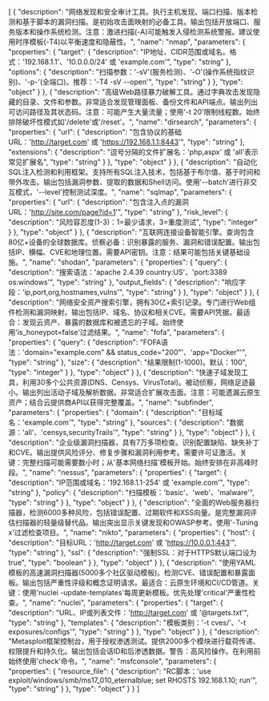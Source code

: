 [
  {
    "description": "网络发现和安全审计工具。执行主机发现、端口扫描、版本检测和基于脚本的漏洞扫描。是初始攻击面映射的必备工具。输出包括开放端口、服务版本和操作系统检测。注意：激进扫描(-A)可能触发入侵检测系统警报。建议使用时序模板(-T4)以平衡速度和隐蔽性。",
    "name": "nmap",
    "parameters": {
      "properties": {
        "target": {
          "description": "IP地址、CIDR范围或域名。格式：'192.168.1.1'、'10.0.0.0/24' 或 'example.com'",
          "type": "string"
        },
        "options": {
          "description": "扫描参数：'-sV'(服务检测)、'-O'(操作系统指纹识别)、'-p-'(全端口)。推荐：'-T4 -sV --open'",
          "type": "string"
        }
      },
      "type": "object"
    }
  },
  {
    "description": "高级Web路径暴力破解工具。通过字典攻击发现隐藏的目录、文件和参数。非常适合发现管理面板、备份文件和API端点。输出列出可访问路径及其状态码。注意：可能产生大量流量；使用'-t 20'限制线程数。始终排除破坏性模式如'/delete'或'/reset'。",
    "name": "dirsearch",
    "parameters": {
      "properties": {
        "url": {
          "description": "包含协议的基础URL：'http://target.com' 或 'https://192.168.1.1:8443'",
          "type": "string"
        },
        "extensions": {
          "description": "逗号分隔的文件扩展名：'php,aspx' 或 'all'表示常见扩展名",
          "type": "string"
        }
      },
      "type": "object"
    }
  },
  {
    "description": "自动化SQL注入检测和利用框架。支持所有SQL注入技术，包括基于布尔值、基于时间和带外攻击。输出包括漏洞参数、提取的数据和Shell访问。使用'--batch'进行非交互模式，'--level'控制测试深度。",
    "name": "sqlmap",
    "parameters": {
      "properties": {
        "url": {
          "description": "包含注入点的漏洞URL：'http://site.com/page?id=1'",
          "type": "string"
        },
        "risk_level": {
          "description": "风险容忍度(1-3)：1=最少请求，3=重度测试",
          "type": "integer"
        }
      },
      "type": "object"
    }
  },
  {
    "description": "互联网连接设备智能引擎。查询包含80亿+设备的全球数据库。侦察必备：识别暴露的服务、漏洞和错误配置。输出包括IP、横幅、CVE和地理位置。需要API密钥。注意：结果可能包括关键基础设施。",
    "name": "shodan",
    "parameters": {
      "properties": {
        "query": {
          "description": "搜索语法：'apache 2.4.39 country:US'、'port:3389 os:windows'",
          "type": "string"
        },
        "output_fields": {
          "description": "响应字段：'ip,port,org,hostnames,vulns'",
          "type": "string"
        }
      },
      "type": "object"
    }
  },
  {
    "description": "网络安全资产搜索引擎，拥有30亿+索引记录。专门进行Web组件检测和漏洞映射。输出包括IP、域名、协议和相关CVE。需要API凭据。最适合：发现云资产、暴露的数据库和被遗忘的子域。始终使用'is_honeypot=false'过滤结果。",
    "name": "fofa",
    "parameters": {
      "properties": {
        "query": {
          "description": "FOFA语法：'domain=\"example.com\" && status_code=\"200\"'、'app=\"Docker\"'",
          "type": "string"
        },
        "size": {
          "description": "结果限制(1-1000)。默认：100",
          "type": "integer"
        }
      },
      "type": "object"
    }
  },
  {
    "description": "快速子域发现工具，利用30多个公共资源(DNS、Censys、VirusTotal)。被动侦察，网络足迹最小。输出列出活动子域及解析数据。非常适合扩展攻击面。注意：可能遗漏云原生资产；结合云提供商API以获得完整覆盖。",
    "name": "subfinder",
    "parameters": {
      "properties": {
        "domain": {
          "description": "目标域名：'example.com'",
          "type": "string"
        },
        "sources": {
          "description": "数据源：'all'、'censys,securityTrails'",
          "type": "string"
        }
      },
      "type": "object"
    }
  },
  {
    "description": "企业级漏洞扫描器，具有7万多项检查。识别配置缺陷、缺失补丁和CVE。输出提供风险评分、修复步骤和漏洞利用参考。需要许可证激活。关键：完整扫描可能需要数小时；从'基本网络扫描'模板开始。始终安排在非高峰时段。",
    "name": "nessus",
    "parameters": {
      "properties": {
        "target": {
          "description": "IP范围或域名：'192.168.1.1-254' 或 'example.com'",
          "type": "string"
        },
        "policy": {
          "description": "扫描模板：'basic'、'web'、'malware'",
          "type": "string"
        }
      },
      "type": "object"
    }
  },
  {
    "description": "全面的Web服务器扫描器，检测6000多种风险，包括错误配置、过期软件和XSS向量。是完整漏洞评估扫描器的轻量级替代品。输出突出显示关键发现和OWASP参考。使用'-Tuning x'过滤检查项目。",
    "name": "nikto",
    "parameters": {
      "properties": {
        "host": {
          "description": "目标URL：'http://target.com' 或 'https://10.0.0.1:443'",
          "type": "string"
        },
        "ssl": {
          "description": "强制SSL：对于HTTPS默认端口设为true",
          "type": "boolean"
        }
      },
      "type": "object"
    }
  },
  {
    "description": "使用YAML模板的高速漏洞扫描器(5000多个社区驱动模板)。检测CVE、错误配置和暴露面板。输出包括严重性评级和概念证明请求。最适合：云原生环境和CI/CD管道。关键：使用'nuclei -update-templates'每周更新模板。优先处理'critical'严重性检查。",
    "name": "nuclei",
    "parameters": {
      "properties": {
        "target": {
          "description": "URL、IP或列表文件：'http://target.com' 或 '@targets.txt'",
          "type": "string"
        },
        "templates": {
          "description": "模板类别：'-t cves/'、'-t exposures/configs'",
          "type": "string"
        }
      },
      "type": "object"
    }
  },
  {
    "description": "Metasploit框架控制台，用于授权渗透测试。提供2000多个模块进行载荷传递、权限提升和持久化。输出包括会话ID和后渗透数据。警告：高风险操作。在利用前始终使用'check'命令。",
    "name": "msfconsole",
    "parameters": {
      "properties": {
        "resource_file": {
          "description": "RC脚本：'use exploit/windows/smb/ms17_010_eternalblue; set RHOSTS 192.168.1.10; run'",
          "type": "string"
        }
      },
      "type": "object"
    }
  }
] 